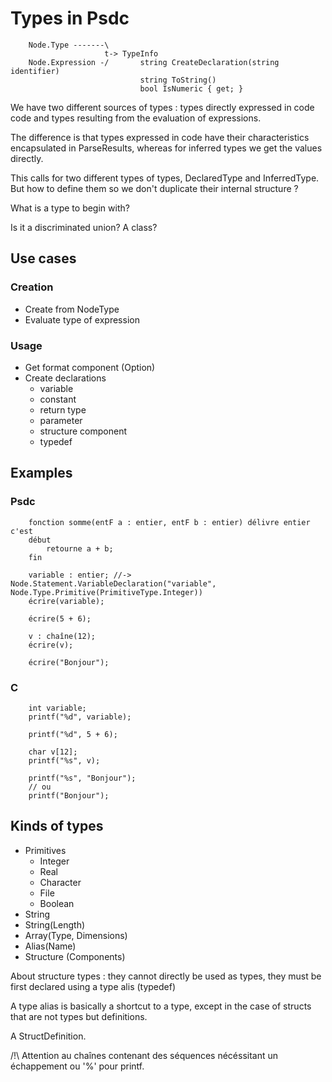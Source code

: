 # Types in Psdc

```text
    Node.Type -------\
                     t-> TypeInfo
    Node.Expression -/       string CreateDeclaration(string identifier)
                             string ToString()
                             bool IsNumeric { get; }
```

We have two different sources of types : types directly expressed in code code and types resulting from the evaluation of expressions.

The difference is that types expressed in code have their characteristics encapsulated in ParseResults, whereas for inferred types we get the values directly.

This calls for two different types of types, DeclaredType and InferredType. But how to define them so we don't duplicate their internal structure ?

What is a type to begin with?

Is it a discriminated union? A class?

## Use cases

### Creation

- Create from NodeType
- Evaluate type of expression

### Usage

- Get format component (Option)
- Create declarations
    - variable
    - constant
    - return type
    - parameter
    - structure component
    - typedef

## Examples

### Psdc

```psdc
    fonction somme(entF a : entier, entF b : entier) délivre entier c'est
    début
        retourne a + b;
    fin

    variable : entier; //-> Node.Statement.VariableDeclaration("variable", Node.Type.Primitive(PrimitiveType.Integer))  
    écrire(variable);

    écrire(5 + 6);

    v : chaîne(12);
    écrire(v);

    écrire("Bonjour");
```

### C

```psdc
    int variable;
    printf("%d", variable);

    printf("%d", 5 + 6);

    char v[12];
    printf("%s", v);

    printf("%s", "Bonjour");
    // ou
    printf("Bonjour");
```

## Kinds of types

- Primitives
    - Integer
    - Real
    - Character
    - File
    - Boolean
- String
- String(Length)
- Array(Type, Dimensions)
- Alias(Name)
- Structure (Components)

About structure types : they cannot directly be used as types, they must be first declared using a type alis (typedef)

A type alias is basically a shortcut to a type, except in the case of structs that are not types but definitions.

A StructDefinition.

/!\ Attention au chaînes contenant des séquences nécéssitant un échappement ou '%' pour printf.
